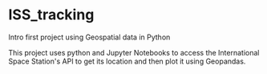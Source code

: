 # ISS_tracking
Intro first project using Geospatial data in Python

This project uses python and Jupyter Notebooks to access the International Space Station's API to get its location and then plot it using Geopandas.
